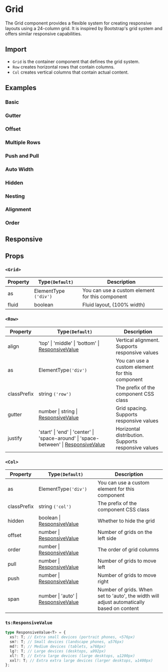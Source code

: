 # Grid

The Grid component provides a flexible system for creating responsive layouts using a 24-column grid. It is inspired by Bootstrap's grid system and offers similar responsive capabilities.

## Import

<!--{include:<import-guide>}-->

- `Grid` is the container component that defines the grid system.
- `Row` creates horizontal rows that contain columns.
- `Col` creates vertical columns that contain actual content.

## Examples

### Basic

<!--{include:`basic.md`}-->

### Gutter

<!--{include:`gutter.md`}-->

### Offset

<!--{include:`offset.md`}-->

### Multiple Rows

<!--{include:`multiple-rows.md`}-->

### Push and Pull

<!--{include:`pull-push.md`}-->

### Auto Width

<!--{include:`auto.md`}-->

### Hidden

<!--{include:`hidden.md`}-->

### Nesting

<!--{include:`nested.md`}-->

### Alignment

<!--{include:`justify-align.md`}-->

### Order

<!--{include:`order.md`}-->

## Responsive

<!--{include:<example-responsive>}-->

## Props

### `<Grid>`

| Property | Type`(Default)`       | Description                                     |
| -------- | --------------------- | ----------------------------------------------- |
| as       | ElementType `('div')` | You can use a custom element for this component |
| fluid    | boolean               | Fluid layout, (100% width)                      |

### `<Row>`

| Property    | Type`(Default)`                                                                                    | Description                                         |
| ----------- | -------------------------------------------------------------------------------------------------- | --------------------------------------------------- |
| align       | 'top' \| 'middle' \| 'bottom' \| [ResponsiveValue][responsive]                                     | Vertical alignment. Supports responsive values      |
| as          | ElementType`('div')`                                                                               | You can use a custom element for this component     |
| classPrefix | string `('row')`                                                                                   | The prefix of the component CSS class               |
| gutter      | number \| string \| [ResponsiveValue][responsive]                                                  | Grid spacing. Supports responsive values            |
| justify     | 'start' \| 'end' \| 'center' \| 'space-around' \| 'space-between' \| [ResponsiveValue][responsive] | Horizontal distribution. Supports responsive values |

### `<Col>`

| Property    | Type`(Default)`                                   | Description                                                                               |
| ----------- | ------------------------------------------------- | ----------------------------------------------------------------------------------------- |
| as          | ElementType`('div')`                              | You can use a custom element for this component                                           |
| classPrefix | string `('col')`                                  | The prefix of the component CSS class                                                     |
| hidden      | boolean \| [ResponsiveValue][responsive]          | Whether to hide the grid                                                                  |
| offset      | number \| [ResponsiveValue][responsive]           | Number of grids on the left side                                                          |
| order       | number \| [ResponsiveValue][responsive]           | The order of grid columns                                                                |
| pull        | number \| [ResponsiveValue][responsive]           | Number of grids to move left                                                              |
| push        | number \| [ResponsiveValue][responsive]           | Number of grids to move right                                                             |
| span        | number \| 'auto' \| [ResponsiveValue][responsive] | Number of grids. When set to 'auto', the width will adjust automatically based on content |

### `ts:ResponsiveValue`

```ts
type ResponsiveValue<T> = {
  xs?: T; // Extra small devices (portrait phones, <576px)
  sm?: T; // Small devices (landscape phones, ≥576px)
  md?: T; // Medium devices (tablets, ≥768px)
  lg?: T; // Large devices (desktops, ≥992px)
  xl?: T; // Extra large devices (large desktops, ≥1200px)
  xxl?: T; // Extra extra large devices (larger desktops, ≥1400px)
};
```

[responsive]: #code-ts-responsive-value-code
